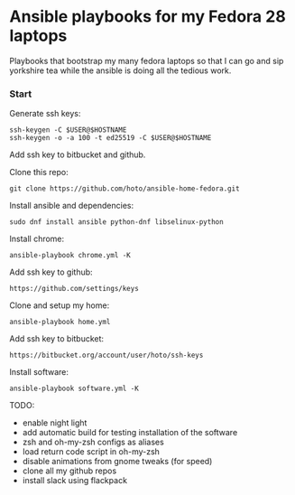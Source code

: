 # Ansible playbooks for my Fedora 28 laptops
Playbooks that bootstrap my many fedora laptops so that I can go and sip yorkshire tea while the ansible is doing all the tedious work.

### Start
Generate ssh keys:

    ssh-keygen -C $USER@$HOSTNAME
    ssh-keygen -o -a 100 -t ed25519 -C $USER@$HOSTNAME
    
Add ssh key to bitbucket and github.

Clone this repo:

    git clone https://github.com/hoto/ansible-home-fedora.git

Install ansible and dependencies:

    sudo dnf install ansible python-dnf libselinux-python

Install chrome:

    ansible-playbook chrome.yml -K

Add ssh key to github:

    https://github.com/settings/keys

Clone and setup my home:

    ansible-playbook home.yml

Add ssh key to bitbucket:

    https://bitbucket.org/account/user/hoto/ssh-keys

Install software:

    ansible-playbook software.yml -K

TODO:
- enable night light 
- add automatic build for testing installation of the software
- zsh and oh-my-zsh configs as aliases
- load return code script in oh-my-zsh
- disable animations from gnome tweaks (for speed)
- clone all my github repos
- install slack using flackpack
